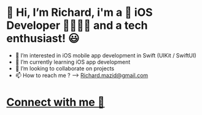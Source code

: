 # 👋 Hi, I’m Richard, i'm a  iOS Developer 📱🧑🏻‍💻 and a tech enthusiast! 😃
- 👀 I’m interested in iOS mobile app development in Swift (UIKit / SwiftUI)
- 🌱 I’m currently learning iOS app development
- 🤝 I’m looking to collaborate on projects
- 📫 How to reach me ? --> Richard.mazid@gmail.com

# [Connect with me 🤝](https://www.linkedin.com/in/richard-mazid/)

<!---
RichardMzd/RichardMzd is a ✨ special ✨ repository because its `README.md` (this file) appears on your GitHub profile.
You can click the Preview link to take a look at your changes.
--->
